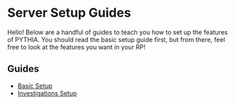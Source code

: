 # Server Setup Guides

Hello! Below are a handful of guides to teach you how to set up the features of PYTHIA. You should read the basic setup guide first, but from there, feel free to look at the features you want in your RP!

## Guides
- [Basic Setup](basic_setup.md)
- [Investigations Setup](investigations_setup.md)
